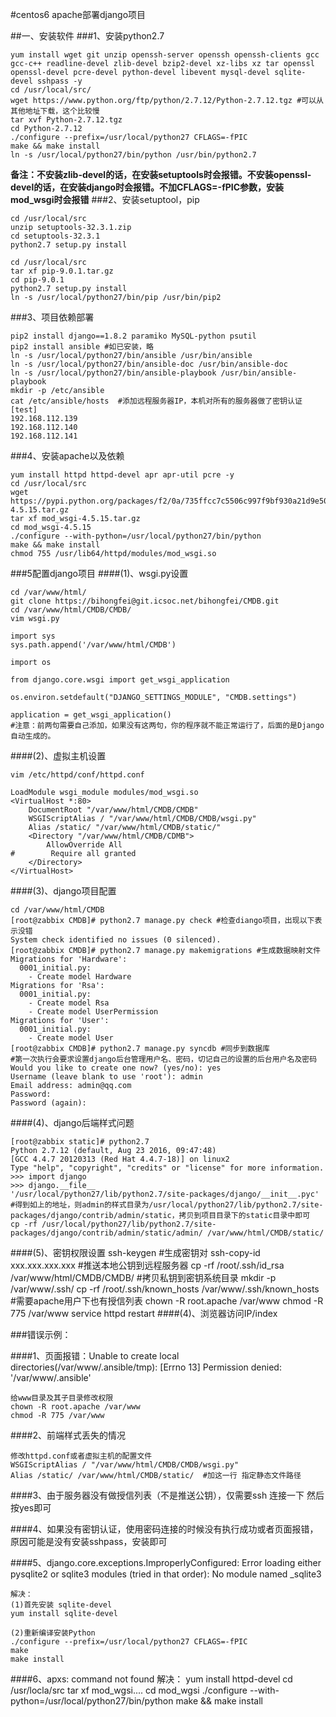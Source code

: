 #centos6 apache部署django项目


##一、安装软件
###1、安装python2.7

	yum install wget git unzip openssh-server openssh openssh-clients gcc gcc-c++ readline-devel zlib-devel bzip2-devel xz-libs xz tar openssl openssl-devel pcre-devel python-devel libevent mysql-devel sqlite-devel sshpass -y
	cd /usr/local/src/
	wget https://www.python.org/ftp/python/2.7.12/Python-2.7.12.tgz #可以从其他地址下载，这个比较慢
	tar xvf Python-2.7.12.tgz
	cd Python-2.7.12
	./configure --prefix=/usr/local/python27 CFLAGS=-fPIC
	make && make install
	ln -s /usr/local/python27/bin/python /usr/bin/python2.7
**备注：不安装zlib-devel的话，在安装setuptools时会报错。不安装openssl-devel的话，在安装django时会报错。不加CFLAGS=-fPIC参数，安装mod_wsgi时会报错**
###2、安装setuptool，pip

	cd /usr/local/src
	unzip setuptools-32.3.1.zip
	cd setuptools-32.3.1
	python2.7 setup.py install	

	cd /usr/local/src
	tar xf pip-9.0.1.tar.gz
	cd pip-9.0.1
	python2.7 setup.py install		
	ln -s /usr/local/python27/bin/pip /usr/bin/pip2

###3、项目依赖部署

	pip2 install django==1.8.2 paramiko MySQL-python psutil
	pip2 install ansible #如已安装，略
	ln -s /usr/local/python27/bin/ansible /usr/bin/ansible
	ln -s /usr/local/python27/bin/ansible-doc /usr/bin/ansible-doc
	ln -s /usr/local/python27/bin/ansible-playbook /usr/bin/ansible-playbook
	mkdir -p /etc/ansible
	cat /etc/ansible/hosts	#添加远程服务器IP，本机对所有的服务器做了密钥认证
	[test]
	192.168.112.139
	192.168.112.140
	192.168.112.141
	

###4、安装apache以及依赖
	
	yum install httpd httpd-devel apr apr-util pcre -y
	cd /usr/local/src
	wget https://pypi.python.org/packages/f2/0a/735ffcc7c5506c997f9bf930a21d9e50b90dea559553d4ec72ab5e466357/mod_wsgi-4.5.15.tar.gz
	tar xf mod_wsgi-4.5.15.tar.gz
	cd mod_wsgi-4.5.15
	./configure --with-python=/usr/local/python27/bin/python
	make && make install
	chmod 755 /usr/lib64/httpd/modules/mod_wsgi.so

###5配置django项目
####(1)、wsgi.py设置
	
	cd /var/www/html/
	git clone https://bihongfei@git.icsoc.net/bihongfei/CMDB.git
	cd /var/www/html/CMDB/CMDB/
	vim wsgi.py

	import sys
	sys.path.append('/var/www/html/CMDB')
	
	import os
	
	from django.core.wsgi import get_wsgi_application
	
	os.environ.setdefault("DJANGO_SETTINGS_MODULE", "CMDB.settings")
	
	application = get_wsgi_application()
	#注意：前两句需要自己添加，如果没有这两句，你的程序就不能正常运行了，后面的是Django自动生成的。
####(2)、虚拟主机设置

	vim /etc/httpd/conf/httpd.conf

	LoadModule wsgi_module modules/mod_wsgi.so
	<VirtualHost *:80>
	    DocumentRoot "/var/www/html/CMDB/CMDB"
	    WSGIScriptAlias / "/var/www/html/CMDB/CMDB/wsgi.py"
	    Alias /static/ "/var/www/html/CMDB/static/"
	    <Directory "/var/www/html/CMDB/CDMB">
	        AllowOverride All
	#        Require all granted
	    </Directory>
	</VirtualHost>
####(3)、django项目配置

	cd /var/www/html/CMDB	
	[root@zabbix CMDB]# python2.7 manage.py check #检查diango项目，出现以下表示没错
	System check identified no issues (0 silenced).
	[root@zabbix CMDB]# python2.7 manage.py makemigrations #生成数据映射文件
	Migrations for 'Hardware':
	  0001_initial.py:
	    - Create model Hardware
	Migrations for 'Rsa':
	  0001_initial.py:
	    - Create model Rsa
	    - Create model UserPermission
	Migrations for 'User':
	  0001_initial.py:
	    - Create model User
	[root@zabbix CMDB]# python2.7 manage.py syncdb #同步到数据库
	#第一次执行会要求设置django后台管理用户名、密码，切记自己的设置的后台用户名及密码
	Would you like to create one now? (yes/no): yes
	Username (leave blank to use 'root'): admin
	Email address: admin@qq.com
	Password:
	Password (again):
####(4)、django后端样式问题

	[root@zabbix static]# python2.7
	Python 2.7.12 (default, Aug 23 2016, 09:47:48)
	[GCC 4.4.7 20120313 (Red Hat 4.4.7-18)] on linux2
	Type "help", "copyright", "credits" or "license" for more information.
	>>> import django
	>>> django.__file__
	'/usr/local/python27/lib/python2.7/site-packages/django/__init__.pyc'
	#得到如上的地址，则admin的样式目录为/usr/local/python27/lib/python2.7/site-packages/django/contrib/admin/static，拷贝到项目目录下的static目录中即可
	cp -rf /usr/local/python27/lib/python2.7/site-packages/django/contrib/admin/static/admin/ /var/www/html/CMDB/static/



####(5)、密钥权限设置
	ssh-keygen #生成密钥对
	ssh-copy-id xxx.xxx.xxx.xxx #推送本地公钥到远程服务器
	cp -rf /root/.ssh/id_rsa /var/www/html/CMDB/CMDB/ #拷贝私钥到密钥系统目录
	mkdir -p /var/www/.ssh/
	cp -rf /root/.ssh/known_hosts /var/www/.ssh/known_hosts #需要apache用户下也有授信列表
	chown -R root.apache /var/www
	chmod -R 775 /var/www
	service httpd restart
####(4)、浏览器访问IP/index

###错误示例：

####1、页面报错：Unable to create local directories(/var/www/.ansible/tmp): [Errno 13] Permission denied: '/var/www/.ansible'

	给www目录及其子目录修改权限
	chown -R root.apache /var/www
	chmod -R 775 /var/www
####2、前端样式丢失的情况

	修改httpd.conf或者虚拟主机的配置文件
 	WSGIScriptAlias / "/var/www/html/CMDB/CMDB/wsgi.py"
    Alias /static/ /var/www/html/CMDB/static/  #加这一行 指定静态文件路径

####3、由于服务器没有做授信列表（不是推送公钥），仅需要ssh 连接一下 然后按yes即可

####4、如果没有密钥认证，使用密码连接的时候没有执行成功或者页面报错，原因可能是没有安装sshpass，安装即可

####5、django.core.exceptions.ImproperlyConfigured: Error loading either pysqlite2 or sqlite3 modules (tried in that order): No module named _sqlite3

	解决：
	(1)首先安装 sqlite-devel
	yum install sqlite-devel

	(2)重新编译安装Python
	./configure --prefix=/usr/local/python27 CFLAGS=-fPIC
	make
	make install
####6、apxs: command not found
	解决：
	yum install httpd-devel 
	cd /usr/locla/src
	tar xf mod_wgsi....
	cd mod_wgsi
	./configure --with-python=/usr/local/python27/bin/python
	make && make install

